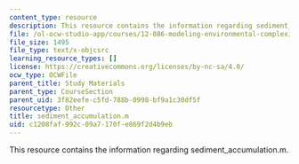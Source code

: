 ```yaml
---
content_type: resource
description: This resource contains the information regarding sediment_accumulation.m.
file: /ol-ocw-studio-app/courses/12-086-modeling-environmental-complexity-fall-2014/c1208faf992c09a7170fe869f2d4b9eb_sediment_accumulation.m
file_size: 1495
file_type: text/x-objcsrc
learning_resource_types: []
license: https://creativecommons.org/licenses/by-nc-sa/4.0/
ocw_type: OCWFile
parent_title: Study Materials
parent_type: CourseSection
parent_uid: 3f82eefe-c5fd-788b-0998-bf9a1c30df5f
resourcetype: Other
title: sediment_accumulation.m
uid: c1208faf-992c-09a7-170f-e869f2d4b9eb
---
```

This resource contains the information regarding sediment_accumulation.m.